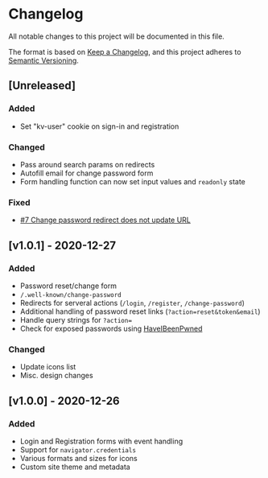 <!-- markdownlint-disable -->
# Changelog
All notable changes to this project will be documented in this file.

The format is based on [Keep a Changelog](https://keepachangelog.com/en/1.0.0/),
and this project adheres to [Semantic Versioning](https://semver.org/spec/v2.0.0.html).

## [Unreleased]

### Added
- Set "kv-user" cookie on sign-in and registration

### Changed
- Pass around search params on redirects
- Autofill email for change password form
- Form handling function can now set input values and `readonly` state

### Fixed
- [#7 Change password redirect does not update URL](https://github.com/kernvalley/accounts.kernvalley.us/issues/7)

## [v1.0.1] - 2020-12-27

### Added
- Password reset/change form
- `/.well-known/change-password`
- Redirects for serveral actions (`/login`, `/register`, `/change-password`)
- Additional handling of password reset links (`?action=reset&token&email`)
- Handle query strings for `?action=`
- Check for exposed passwords using [HaveIBeenPwned](https://haveibeenpwned.com/)

### Changed
- Update icons list
- Misc. design changes

## [v1.0.0] - 2020-12-26

### Added
- Login and Registration forms with event handling
- Support for `navigator.credentials`
- Various formats and sizes for icons
- Custom site theme and metadata

<!-- markdownlint-restore -->
